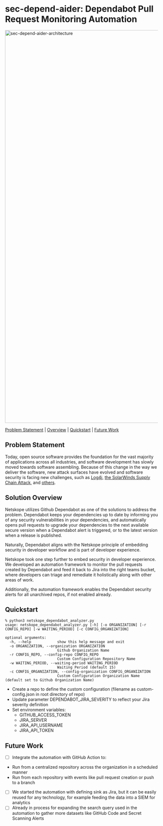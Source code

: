 # sec-depend-aider: Dependabot Pull Request Monitoring Automation 

<img width="1295" alt="sec-depend-aider-architecture" src="https://user-images.githubusercontent.com/88770278/178749028-30354162-439b-4c49-8b7c-14829302d8b3.png">

[Problem Statement](#problem-statement) \| [Overview](#solution-overview) \| [Quickstart](#quickstart) \| [Future Work](#future-work)

## Problem Statement

Today, open source software provides the foundation for the vast majority of applications across all industries, and software development has slowly moved towards software assembling. Because of this change in the way we deliver the software, new attack surfaces have evolved and software security is facing new challenges, such as [Log4j](https://logging.apache.org/log4j/2.x/), [the SolarWinds Supply Chain Attack](https://www.sans.org/blog/what-you-need-to-know-about-the-solarwinds-supply-chain-attack/), and [others](https://medium.com/@alex.birsan/dependency-confusion-4a5d60fec610).

## Solution Overview

Netskope utilizes Github Dependabot as one of the solutions to address the problem. Dependabot keeps your dependencies up to date by informing you of any security vulnerabilities in your dependencies, and automatically opens pull requests to upgrade your dependencies to the next available secure version when a Dependabot alert is triggered, or to the latest version when a release is published. 

Naturally, Dependabot aligns with the Netskope principle of embedding security in developer workflow and is part of developer experience.

Netskope took one step further to embed security in developer experience. We developed an automation framework to monitor the pull requests created by Dependabot and feed it back to Jira into the right teams bucket, where developers can triage and remediate it holistically along with other areas of work. 

Additionally, the automation framework enables the Dependabot security alerts for all unarchived repos, if not enabled already.

## Quickstart

```
% python3 netskope_dependabot_analyzer.py
usage: netskope_dependabot_analyzer.py [-h] [-o ORGANIZATION] [-r CONFIG_REPO] [-w WAITING_PERIOD] [-c CONFIG_ORGANIZATION]

optional arguments:
  -h, --help            show this help message and exit
  -o ORGANIZATION, --organization ORGANIZATION
                        Github Organization Name
  -r CONFIG_REPO, --config-repo CONFIG_REPO
                        Custom Configuration Repository Name
  -w WAITING_PERIOD, --waiting-period WAITING_PERIOD
                        Waiting Period (default 15)
  -c CONFIG_ORGANIZATION, --config-organization CONFIG_ORGANIZATION
                        Custom Configuration Organization Name (default set to Github Organization Name)

```
- Create a repo to define the custom configuration (filename as custom-config.json in root directory of repo)
- Update parameter DEPENDABOT_JIRA_SEVERITY to reflect your Jira severity definition
- Set environment variables:
  - GITHUB_ACCESS_TOKEN
  - JIRA_SERVER
  - JIRA_API_USERNAME
  - JIRA_API_TOKEN

## Future Work
- [ ] Integrate the automation with GitHub Action to:
 - Run from a centralized repository across the organization in a scheduled manner
 - Run from each repository with events like pull request creation or push to a branch
- [ ] We started the automation with defining sink as Jira, but it can be easily reused for any technology, for example feeding the data into a SIEM for analytics
- [ ] Already in process for expanding the search query used in the automation to gather more datasets like GitHub Code and Secret Scanning Alerts
